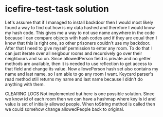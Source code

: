 # icefire-test-task solution
Let's assume that if I managed to install backdoor then I would most likely found a way to find out how is my data hashed and therefore I would know my hash code.
This gives me a way to not use name anywhere in the code because I can compare objects with hash codes and if they are equal then I know that this is right one, so other prisoners couldn't use my backdoor.
After that I need to give myself permission to enter any room. To do that I can just iterate over all neigbour rooms and recursively go over their neighbours and so on. Since allowedPerson field is private and no getter methods are available, then it is needed to use reflection to get access to that field and change its value. Now allowePerson hash set also contains my name and last name, so I am able to go any room I want. Keycard parser's read method still returns my name and last name because I didn't do anything with them.

CLEARING LOGS
Not implemented but here is one possible solution. Since we know id of each room then we can have a hashmap where key is id and value is set of initially allowed people. When toString method is called then we could somehow change allowedPeople back to original.
